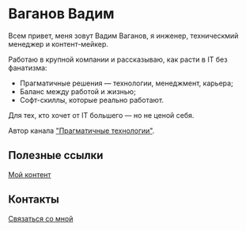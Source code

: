 # Ваганов Вадим

Всем привет, меня зовут Вадим Ваганов, я инженер, техническмий менеджер и контент-мейкер.

Работаю в крупной компании и рассказываю, как расти в IT без фанатизма:
- Прагматичные решения — технологии, менеджмент, карьера;
- Баланс между работой и жизнью;
- Софт-скиллы, которые реально работают.

Для тех, кто хочет от IT большего — но не ценой себя.

Автор канала ["Прагматичные технологии"](https://t.me/vaganov_vadim).

## Полезные ссылки

[Мой контент](content.md)

## Контакты

[Связаться со мной](https://t.me/vrvaganov)

<!---
vrvaganov/vrvaganov is a ✨ special ✨ repository because its `README.md` (this file) appears on your GitHub profile.
You can click the Preview link to take a look at your changes.
--->
